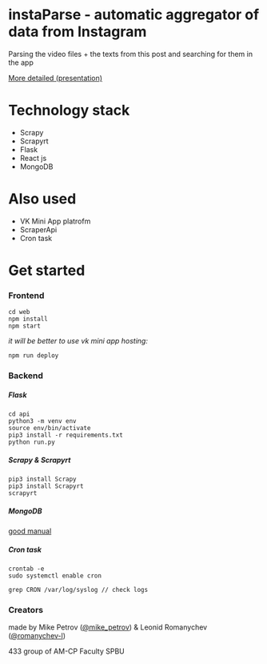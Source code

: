 # instaParse - automatic aggregator of data from Instagram

Parsing the video files + the texts from this post and searching for them in the app

[More detailed (presentation)](https://github.com/mike-petrov/scrapy_instagram/blob/main/presentation.pdf)

# Technology stack

- Scrapy
- Scrapyrt
- Flask
- React js
- MongoDB

# Also used
- VK Mini App platrofm
- ScraperApi
- Cron task

# Get started
### Frontend
```
cd web
npm install
npm start
```
_it will be better to use vk mini app hosting:_
```
npm run deploy
```
### Backend
##### Flask
```
cd api
python3 -m venv env
source env/bin/activate
pip3 install -r requirements.txt
python run.py
```
##### Scrapy & Scrapyrt
```
pip3 install Scrapy
pip3 install Scrapyrt
scrapyrt
```
##### MongoDB
[good manual](https://github.com/kosyachniy/dev/tree/master/db/mongodb)
##### Cron task
```
crontab -e
sudo systemctl enable cron

grep CRON /var/log/syslog // check logs
```
### Сreators
made by Mike Petrov ([@mike_petrov](https://github.com/mike-petrov)) & Leonid Romanychev ([@romanychev-l](https://github.com/romanychev-l))

433 group of AM-CP Faculty SPBU
